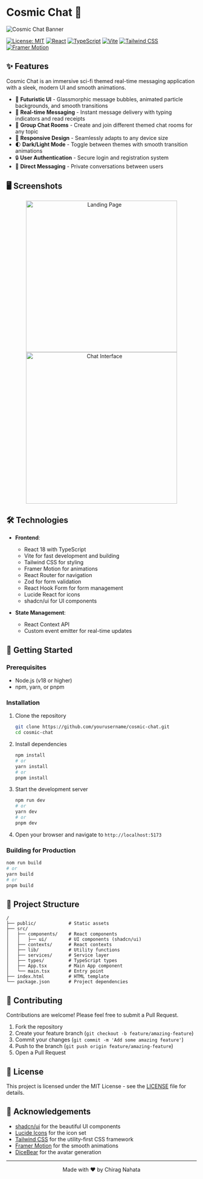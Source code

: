 # Cosmic Chat 🌌

![Cosmic Chat Banner](https://images.unsplash.com/photo-1534796636912-3b95b3ab5986?w=1200&q=80)

[![License: MIT](https://img.shields.io/badge/License-MIT-yellow.svg)](https://opensource.org/licenses/MIT)
[![React](https://img.shields.io/badge/React-18.2.0-blue)](https://reactjs.org/)
[![TypeScript](https://img.shields.io/badge/TypeScript-5.8.2-blue)](https://www.typescriptlang.org/)
[![Vite](https://img.shields.io/badge/Vite-6.2.3-purple)](https://vitejs.dev/)
[![Tailwind CSS](https://img.shields.io/badge/Tailwind-3.4.1-38B2AC)](https://tailwindcss.com/)
[![Framer Motion](https://img.shields.io/badge/Framer_Motion-11.18.2-ff69b4)](https://www.framer.com/motion/)

## ✨ Features

Cosmic Chat is an immersive sci-fi themed real-time messaging application with a sleek, modern UI and smooth animations.

- 🚀 **Futuristic UI** - Glassmorphic message bubbles, animated particle backgrounds, and smooth transitions
- 💬 **Real-time Messaging** - Instant message delivery with typing indicators and read receipts
- 👥 **Group Chat Rooms** - Create and join different themed chat rooms for any topic
- 📱 **Responsive Design** - Seamlessly adapts to any device size
- 🌓 **Dark/Light Mode** - Toggle between themes with smooth transition animations
- 🔒 **User Authentication** - Secure login and registration system
- 📨 **Direct Messaging** - Private conversations between users

## 🖥️ Screenshots

<div align="center">
  <img src="https://images.unsplash.com/photo-1614624532983-4ce03382d63d?w=800&q=80" alt="Landing Page" width="400" />
  <img src="https://images.unsplash.com/photo-1596526131083-e8c633c948d2?w=800&q=80" alt="Chat Interface" width="400" />
</div>

## 🛠️ Technologies

- **Frontend**:
  - React 18 with TypeScript
  - Vite for fast development and building
  - Tailwind CSS for styling
  - Framer Motion for animations
  - React Router for navigation
  - Zod for form validation
  - React Hook Form for form management
  - Lucide React for icons
  - shadcn/ui for UI components

- **State Management**:
  - React Context API
  - Custom event emitter for real-time updates

## 🚀 Getting Started

### Prerequisites

- Node.js (v18 or higher)
- npm, yarn, or pnpm

### Installation

1. Clone the repository
   ```bash
   git clone https://github.com/yourusername/cosmic-chat.git
   cd cosmic-chat
   ```

2. Install dependencies
   ```bash
   npm install
   # or
   yarn install
   # or
   pnpm install
   ```

3. Start the development server
   ```bash
   npm run dev
   # or
   yarn dev
   # or
   pnpm dev
   ```

4. Open your browser and navigate to `http://localhost:5173`

### Building for Production

```bash
nom run build
# or
yarn build
# or
pnpm build
```

## 📝 Project Structure

```
/
├── public/            # Static assets
├── src/
│   ├── components/    # React components
│   │   ├── ui/        # UI components (shadcn/ui)
│   ├── contexts/      # React contexts
│   ├── lib/           # Utility functions
│   ├── services/      # Service layer
│   ├── types/         # TypeScript types
│   ├── App.tsx        # Main App component
│   └── main.tsx       # Entry point
├── index.html         # HTML template
└── package.json       # Project dependencies
```

## 🤝 Contributing

Contributions are welcome! Please feel free to submit a Pull Request.

1. Fork the repository
2. Create your feature branch (`git checkout -b feature/amazing-feature`)
3. Commit your changes (`git commit -m 'Add some amazing feature'`)
4. Push to the branch (`git push origin feature/amazing-feature`)
5. Open a Pull Request

## 📄 License

This project is licensed under the MIT License - see the [LICENSE](LICENSE) file for details.

## 🙏 Acknowledgements

- [shadcn/ui](https://ui.shadcn.com/) for the beautiful UI components
- [Lucide Icons](https://lucide.dev/) for the icon set
- [Tailwind CSS](https://tailwindcss.com/) for the utility-first CSS framework
- [Framer Motion](https://www.framer.com/motion/) for the smooth animations
- [DiceBear](https://www.dicebear.com/) for the avatar generation

---

<p align="center">Made with ❤️ by Chirag Nahata</p>
